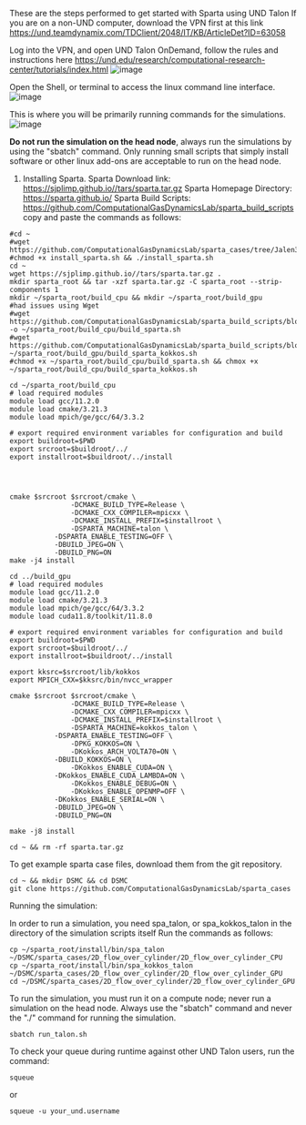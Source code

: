 These are the steps performed to get started with Sparta using UND Talon
If you are on a non-UND computer, download the VPN first at this link https://und.teamdynamix.com/TDClient/2048/IT/KB/ArticleDet?ID=63058

Log into the VPN, and open UND Talon OnDemand, follow the rules and instructions here https://und.edu/research/computational-research-center/tutorials/index.html
![image](https://github.com/ComputationalGasDynamicsLab/sparta_cases/assets/10146286/a6ec2dac-4aa6-4509-8897-4b6d0700a61b)

Open the Shell, or terminal to access the linux command line interface.
![image](https://github.com/ComputationalGasDynamicsLab/sparta_cases/assets/10146286/87eb52ea-1463-44d8-a0bb-ebdc04835817)

This is where you will be primarily running commands for the simulations.
![image](https://github.com/ComputationalGasDynamicsLab/sparta_cases/assets/10146286/cd388a26-8725-4d0b-b333-07b7020cd32b)

**Do not run the simulation on the head node**, always run the simulations by using the "sbatch" command. Only running  small scripts that simply install software or other linux add-ons are acceptable to run on the head node.


1. Installing Sparta.
Sparta Download link: https://sjplimp.github.io//tars/sparta.tar.gz
Sparta Homepage Directory: https://sparta.github.io/
Sparta Build Scripts: https://github.com/ComputationalGasDynamicsLab/sparta_build_scripts
copy and paste the commands as follows:

```
#cd ~
#wget https://github.com/ComputationalGasDynamicsLab/sparta_cases/tree/Jalen3/install_sparta.sh
#chmod +x install_sparta.sh && ./install_sparta.sh
cd ~
wget https://sjplimp.github.io//tars/sparta.tar.gz .
mkdir sparta_root && tar -xzf sparta.tar.gz -C sparta_root --strip-components 1
mkdir ~/sparta_root/build_cpu && mkdir ~/sparta_root/build_gpu
#had issues using Wget
#wget https://github.com/ComputationalGasDynamicsLab/sparta_build_scripts/blob/main/talon/build_sparta.sh -o ~/sparta_root/build_cpu/build_sparta.sh
#wget https://github.com/ComputationalGasDynamicsLab/sparta_build_scripts/blob/main/talon/build_sparta_kokkos.sh ~/sparta_root/build_gpu/build_sparta_kokkos.sh
#chmod +x ~/sparta_root/build_cpu/build_sparta.sh && chmox +x ~/sparta_root/build_cpu/build_sparta_kokkos.sh

cd ~/sparta_root/build_cpu  
# load required modules
module load gcc/11.2.0
module load cmake/3.21.3
module load mpich/ge/gcc/64/3.3.2

# export required environment variables for configuration and build
export buildroot=$PWD
export srcroot=$buildroot/../
export installroot=$buildroot/../install




cmake $srcroot $srcroot/cmake \
               -DCMAKE_BUILD_TYPE=Release \
               -DCMAKE_CXX_COMPILER=mpicxx \
               -DCMAKE_INSTALL_PREFIX=$installroot \
               -DSPARTA_MACHINE=talon \
	       -DSPARTA_ENABLE_TESTING=OFF \
	       -DBUILD_JPEG=ON \
	       -DBUILD_PNG=ON
make -j4 install

cd ../build_gpu
# load required modules
module load gcc/11.2.0
module load cmake/3.21.3
module load mpich/ge/gcc/64/3.3.2
module load cuda11.8/toolkit/11.8.0

# export required environment variables for configuration and build
export buildroot=$PWD
export srcroot=$buildroot/../
export installroot=$buildroot/../install

export kksrc=$srcroot/lib/kokkos
export MPICH_CXX=$kksrc/bin/nvcc_wrapper

cmake $srcroot $srcroot/cmake \
               -DCMAKE_BUILD_TYPE=Release \
               -DCMAKE_CXX_COMPILER=mpicxx \
               -DCMAKE_INSTALL_PREFIX=$installroot \
       	       -DSPARTA_MACHINE=kokkos_talon \
	       -DSPARTA_ENABLE_TESTING=OFF \
               -DPKG_KOKKOS=ON \
               -DKokkos_ARCH_VOLTA70=ON \
	       -DBUILD_KOKKOS=ON \
               -DKokkos_ENABLE_CUDA=ON \
	       -DKokkos_ENABLE_CUDA_LAMBDA=ON \
               -DKokkos_ENABLE_DEBUG=ON \
               -DKokkos_ENABLE_OPENMP=OFF \
	       -DKokkos_ENABLE_SERIAL=ON \
	       -DBUILD_JPEG=ON \
	       -DBUILD_PNG=ON

make -j8 install

cd ~ && rm -rf sparta.tar.gz
```
To get example sparta case files, download them from the git repository. 

```
cd ~ && mkdir DSMC && cd DSMC
git clone https://github.com/ComputationalGasDynamicsLab/sparta_cases
```
Running the simulation:

In order to run a simulation, you need spa_talon, or spa_kokkos_talon in the directory of the simulation scripts itself
Run the commands as follows:

```
cp ~/sparta_root/install/bin/spa_talon ~/DSMC/sparta_cases/2D_flow_over_cylinder/2D_flow_over_cylinder_CPU
cp ~/sparta_root/install/bin/spa_kokkos_talon ~/DSMC/sparta_cases/2D_flow_over_cylinder/2D_flow_over_cylinder_GPU
cd ~/DSMC/sparta_cases/2D_flow_over_cylinder/2D_flow_over_cylinder_GPU
```
To run the simulation, you must run it on a compute node; never run a simulation on the head node. Always use the "sbatch" command and never the "./" command for running the simulation.

```
sbatch run_talon.sh
```
To check your queue during runtime against other UND Talon users, run the command:

```
squeue
```

or 

```
squeue -u your_und.username
```
